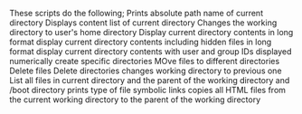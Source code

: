 These scripts do the following;
Prints absolute path name of current directory 
Displays content list of current directory 
Changes the working directory to user's home directory 
Display current directory contents in long format 
display current directory contents including hidden files in long format 
display current directory contents with user and group IDs displayed numerically 
create specific directories
MOve files to different directories 
Delete files
Delete directories changes working directory to previous one 
List all files in current directory and the parent of the working directory and /boot directory
prints type of file 
symbolic links 
copies all HTML files from the current working directory to the parent of the working directory 
